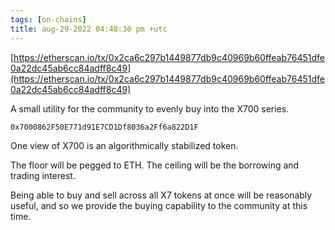 ```yaml
---
tags: [on-chains]
title: aug-29-2022 04:48:30 pm +utc
---
```


[https://etherscan.io/tx/0x2ca6c297b1449877db9c40969b60ffeab76451dfe0a22dc45ab6cc84adff8c49](https://etherscan.io/tx/0x2ca6c297b1449877db9c40969b60ffeab76451dfe0a22dc45ab6cc84adff8c49)

A small utility for the community to evenly buy into the X700 series.

    0x7000862F50E771d91E7CD1Df8036a2Ff6a822D1F

One view of X700 is an algorithmically stabilized token.

The floor will be pegged to ETH.
The ceiling will be the borrowing and trading interest.

Being able to buy and sell across all X7 tokens at once will be reasonably useful, and so we provide the buying capability to the community at this time.

